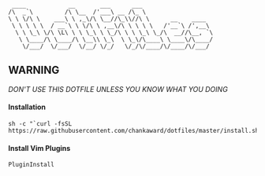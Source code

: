 ```ascii
 ____            __       ___      ___
/\  _`\         /\ \__  /'___\ __ /\_ \
\ \ \/\ \    ___\ \ ,_\/\ \__//\_\\//\ \      __    ____
 \ \ \ \ \  / __`\ \ \/\ \ ,__\/\ \ \ \ \   /'__`\ /',__\
  \ \ \_\ \/\ \L\ \ \ \_\ \ \_/\ \ \ \_\ \_/\  __//\__, `\
   \ \____/\ \____/\ \__\\ \_\  \ \_\/\____\ \____\/\____/
    \/___/  \/___/  \/__/ \/_/   \/_/\/____/\/____/\/___/

```

## WARNING
*DON'T USE THIS DOTFILE UNLESS YOU KNOW WHAT YOU DOING*

#### Installation
```terminal
sh -c "`curl -fsSL https://raw.githubusercontent.com/chankaward/dotfiles/master/install.sh`"
```
#### Install Vim Plugins
```
PluginInstall
```
